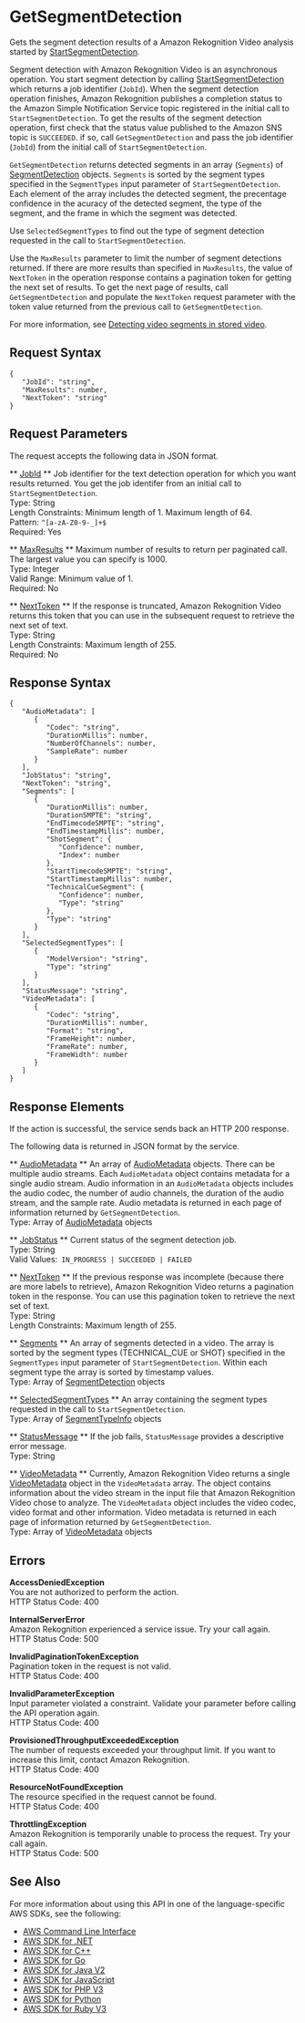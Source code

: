 # GetSegmentDetection<a name="API_GetSegmentDetection"></a>

Gets the segment detection results of a Amazon Rekognition Video analysis started by [StartSegmentDetection](API_StartSegmentDetection.md)\.

Segment detection with Amazon Rekognition Video is an asynchronous operation\. You start segment detection by calling [StartSegmentDetection](API_StartSegmentDetection.md) which returns a job identifier \(`JobId`\)\. When the segment detection operation finishes, Amazon Rekognition publishes a completion status to the Amazon Simple Notification Service topic registered in the initial call to `StartSegmentDetection`\. To get the results of the segment detection operation, first check that the status value published to the Amazon SNS topic is `SUCCEEDED`\. if so, call `GetSegmentDetection` and pass the job identifier \(`JobId`\) from the initial call of `StartSegmentDetection`\.

 `GetSegmentDetection` returns detected segments in an array \(`Segments`\) of [SegmentDetection](API_SegmentDetection.md) objects\. `Segments` is sorted by the segment types specified in the `SegmentTypes` input parameter of `StartSegmentDetection`\. Each element of the array includes the detected segment, the precentage confidence in the acuracy of the detected segment, the type of the segment, and the frame in which the segment was detected\.

Use `SelectedSegmentTypes` to find out the type of segment detection requested in the call to `StartSegmentDetection`\.

Use the `MaxResults` parameter to limit the number of segment detections returned\. If there are more results than specified in `MaxResults`, the value of `NextToken` in the operation response contains a pagination token for getting the next set of results\. To get the next page of results, call `GetSegmentDetection` and populate the `NextToken` request parameter with the token value returned from the previous call to `GetSegmentDetection`\.

For more information, see [Detecting video segments in stored video](segments.md)\. 

## Request Syntax<a name="API_GetSegmentDetection_RequestSyntax"></a>

```
{
   "JobId": "string",
   "MaxResults": number,
   "NextToken": "string"
}
```

## Request Parameters<a name="API_GetSegmentDetection_RequestParameters"></a>

The request accepts the following data in JSON format\.

 ** [JobId](#API_GetSegmentDetection_RequestSyntax) **   <a name="rekognition-GetSegmentDetection-request-JobId"></a>
Job identifier for the text detection operation for which you want results returned\. You get the job identifer from an initial call to `StartSegmentDetection`\.  
Type: String  
Length Constraints: Minimum length of 1\. Maximum length of 64\.  
Pattern: `^[a-zA-Z0-9-_]+$`   
Required: Yes

 ** [MaxResults](#API_GetSegmentDetection_RequestSyntax) **   <a name="rekognition-GetSegmentDetection-request-MaxResults"></a>
Maximum number of results to return per paginated call\. The largest value you can specify is 1000\.  
Type: Integer  
Valid Range: Minimum value of 1\.  
Required: No

 ** [NextToken](#API_GetSegmentDetection_RequestSyntax) **   <a name="rekognition-GetSegmentDetection-request-NextToken"></a>
If the response is truncated, Amazon Rekognition Video returns this token that you can use in the subsequent request to retrieve the next set of text\.  
Type: String  
Length Constraints: Maximum length of 255\.  
Required: No

## Response Syntax<a name="API_GetSegmentDetection_ResponseSyntax"></a>

```
{
   "AudioMetadata": [ 
      { 
         "Codec": "string",
         "DurationMillis": number,
         "NumberOfChannels": number,
         "SampleRate": number
      }
   ],
   "JobStatus": "string",
   "NextToken": "string",
   "Segments": [ 
      { 
         "DurationMillis": number,
         "DurationSMPTE": "string",
         "EndTimecodeSMPTE": "string",
         "EndTimestampMillis": number,
         "ShotSegment": { 
            "Confidence": number,
            "Index": number
         },
         "StartTimecodeSMPTE": "string",
         "StartTimestampMillis": number,
         "TechnicalCueSegment": { 
            "Confidence": number,
            "Type": "string"
         },
         "Type": "string"
      }
   ],
   "SelectedSegmentTypes": [ 
      { 
         "ModelVersion": "string",
         "Type": "string"
      }
   ],
   "StatusMessage": "string",
   "VideoMetadata": [ 
      { 
         "Codec": "string",
         "DurationMillis": number,
         "Format": "string",
         "FrameHeight": number,
         "FrameRate": number,
         "FrameWidth": number
      }
   ]
}
```

## Response Elements<a name="API_GetSegmentDetection_ResponseElements"></a>

If the action is successful, the service sends back an HTTP 200 response\.

The following data is returned in JSON format by the service\.

 ** [AudioMetadata](#API_GetSegmentDetection_ResponseSyntax) **   <a name="rekognition-GetSegmentDetection-response-AudioMetadata"></a>
An array of [AudioMetadata](API_AudioMetadata.md) objects\. There can be multiple audio streams\. Each `AudioMetadata` object contains metadata for a single audio stream\. Audio information in an `AudioMetadata` objects includes the audio codec, the number of audio channels, the duration of the audio stream, and the sample rate\. Audio metadata is returned in each page of information returned by `GetSegmentDetection`\.  
Type: Array of [AudioMetadata](API_AudioMetadata.md) objects

 ** [JobStatus](#API_GetSegmentDetection_ResponseSyntax) **   <a name="rekognition-GetSegmentDetection-response-JobStatus"></a>
Current status of the segment detection job\.  
Type: String  
Valid Values:` IN_PROGRESS | SUCCEEDED | FAILED` 

 ** [NextToken](#API_GetSegmentDetection_ResponseSyntax) **   <a name="rekognition-GetSegmentDetection-response-NextToken"></a>
If the previous response was incomplete \(because there are more labels to retrieve\), Amazon Rekognition Video returns a pagination token in the response\. You can use this pagination token to retrieve the next set of text\.  
Type: String  
Length Constraints: Maximum length of 255\.

 ** [Segments](#API_GetSegmentDetection_ResponseSyntax) **   <a name="rekognition-GetSegmentDetection-response-Segments"></a>
An array of segments detected in a video\. The array is sorted by the segment types \(TECHNICAL\_CUE or SHOT\) specified in the `SegmentTypes` input parameter of `StartSegmentDetection`\. Within each segment type the array is sorted by timestamp values\.  
Type: Array of [SegmentDetection](API_SegmentDetection.md) objects

 ** [SelectedSegmentTypes](#API_GetSegmentDetection_ResponseSyntax) **   <a name="rekognition-GetSegmentDetection-response-SelectedSegmentTypes"></a>
An array containing the segment types requested in the call to `StartSegmentDetection`\.   
Type: Array of [SegmentTypeInfo](API_SegmentTypeInfo.md) objects

 ** [StatusMessage](#API_GetSegmentDetection_ResponseSyntax) **   <a name="rekognition-GetSegmentDetection-response-StatusMessage"></a>
If the job fails, `StatusMessage` provides a descriptive error message\.  
Type: String

 ** [VideoMetadata](#API_GetSegmentDetection_ResponseSyntax) **   <a name="rekognition-GetSegmentDetection-response-VideoMetadata"></a>
Currently, Amazon Rekognition Video returns a single [VideoMetadata](API_VideoMetadata.md) object in the `VideoMetadata` array\. The object contains information about the video stream in the input file that Amazon Rekognition Video chose to analyze\. The `VideoMetadata` object includes the video codec, video format and other information\. Video metadata is returned in each page of information returned by `GetSegmentDetection`\.  
Type: Array of [VideoMetadata](API_VideoMetadata.md) objects

## Errors<a name="API_GetSegmentDetection_Errors"></a>

 **AccessDeniedException**   
You are not authorized to perform the action\.  
HTTP Status Code: 400

 **InternalServerError**   
Amazon Rekognition experienced a service issue\. Try your call again\.  
HTTP Status Code: 500

 **InvalidPaginationTokenException**   
Pagination token in the request is not valid\.  
HTTP Status Code: 400

 **InvalidParameterException**   
Input parameter violated a constraint\. Validate your parameter before calling the API operation again\.  
HTTP Status Code: 400

 **ProvisionedThroughputExceededException**   
The number of requests exceeded your throughput limit\. If you want to increase this limit, contact Amazon Rekognition\.  
HTTP Status Code: 400

 **ResourceNotFoundException**   
The resource specified in the request cannot be found\.  
HTTP Status Code: 400

 **ThrottlingException**   
Amazon Rekognition is temporarily unable to process the request\. Try your call again\.  
HTTP Status Code: 500

## See Also<a name="API_GetSegmentDetection_SeeAlso"></a>

For more information about using this API in one of the language\-specific AWS SDKs, see the following:
+  [AWS Command Line Interface](https://docs.aws.amazon.com/goto/aws-cli/rekognition-2016-06-27/GetSegmentDetection) 
+  [AWS SDK for \.NET](https://docs.aws.amazon.com/goto/DotNetSDKV3/rekognition-2016-06-27/GetSegmentDetection) 
+  [AWS SDK for C\+\+](https://docs.aws.amazon.com/goto/SdkForCpp/rekognition-2016-06-27/GetSegmentDetection) 
+  [AWS SDK for Go](https://docs.aws.amazon.com/goto/SdkForGoV1/rekognition-2016-06-27/GetSegmentDetection) 
+  [AWS SDK for Java V2](https://docs.aws.amazon.com/goto/SdkForJavaV2/rekognition-2016-06-27/GetSegmentDetection) 
+  [AWS SDK for JavaScript](https://docs.aws.amazon.com/goto/AWSJavaScriptSDK/rekognition-2016-06-27/GetSegmentDetection) 
+  [AWS SDK for PHP V3](https://docs.aws.amazon.com/goto/SdkForPHPV3/rekognition-2016-06-27/GetSegmentDetection) 
+  [AWS SDK for Python](https://docs.aws.amazon.com/goto/boto3/rekognition-2016-06-27/GetSegmentDetection) 
+  [AWS SDK for Ruby V3](https://docs.aws.amazon.com/goto/SdkForRubyV3/rekognition-2016-06-27/GetSegmentDetection) 